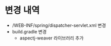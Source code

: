 # 변경 내역
- /WEB-INF/spring/dispatcher-servlet.xml 변경 
- build.gradle 변경 
  - aspectj-weaver 라이브러리 추가
 

